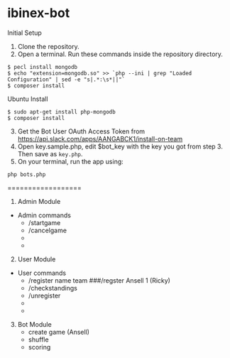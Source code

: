 # ibinex-bot

Initial Setup
1. Clone the repository.
2. Open a terminal. Run these commands inside the repository directory.

```
$ pecl install mongodb
$ echo "extension=mongodb.so" >> `php --ini | grep "Loaded Configuration" | sed -e "s|.*:\s*||"`
$ composer install
```

Ubuntu Install
```
$ sudo apt-get install php-mongodb
$ composer install
```

3. Get the Bot User OAuth Access Token from https://api.slack.com/apps/AANGABCK1/install-on-team
4. Open key.sample.php, edit $bot_key with the key you got from step 3. Then save as `key.php`.
5. On your terminal, run the app using:
```
php bots.php
```


==================


1. Admin Module
  - Admin commands
    + /startgame 
    + /cancelgame 
    +
    +
    
2. User Module
  - User commands
    + /register name team ###/regster Ansell 1  (Ricky)  
    + /checkstandings
    + /unregister
    +
    +
    
    
3. Bot Module
    + create game (Ansell)
    + shuffle
    + scoring
    
